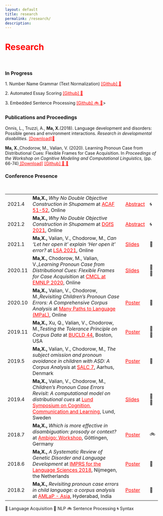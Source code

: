 ```yaml
---
layout: default
title: research
permalink: /research/
description: 
---
```

<h1 style="color: red">Research</h1>
<p><br />
<h3><b>In Progress</b></h3>
<p></p>
1. Number Name Grammar (Text Normalization) <a href = "https://github.com/xiaomeng-ma/Number-Name-Grammar" style = "color: red"> [Github] 🤖</a>
<p></p>
2. Automated Essay Scoring <a href = "https://github.com/xiaomeng-ma/AES-Project" style="color: red"> [Github] 🤖</a>
<p></p>
3. Embedded Sentence Processing <a href = "https://github.com/xiaomeng-ma/AES-Project" style="color: red"> [Github] 🚲 🤖</a>>
<h3><b>Publications and Proceedings</b></h3>
<p></p>
Onnis, L., Truzzi, A., <b>Ma, X.</b>(2018). Language development and disorders: Possible genes and environment interactions. <i>Research in developmental disabilities.</i> <a href = "https://xiaomeng-ma.github.io/Onnis2018.pdf" target = "_blank" style = "color: red"> [Download]🧒 </a> 
<p></p>
<b>Ma, X.</b>,Chodorow, M., Valian, V. (2020). Learning Pronoun Case from Distributional Cues: Flexible Frames for Case Acquisition. In <i>Proceedings of the Workshop on Cognitive Modeling and Computational Linguistics,</i> (pp. 66-74)<a href = "https://xiaomeng-ma.github.io/13_Paper.pdf" target = "_blank" style = "color: red"> [Download]</a> <a href = "https://github.com/xiaomeng-ma/Input-Pronoun" style="color: red"> [Github] 🧒 🤖</a>
<p></p>

<h3><b>Conference Presence</b></h3>
<br>
<table style="width:100%">
   <tr>
    <td>2021.4</td>
    <td><b>Ma,X.,</b> <i>Why No Double Objective Construction in Shupamem	</i>  at <a href = "https://lin.ufl.edu/51st-52nd-annual-conference-on-african-linguistics" style="color: red">ACAF 51-52</a>, Online</td>
    <td><a href = "https://xiaomeng-ma.github.io/DALF21_paper_4.pdf" target = "_blank" style = "color: red">Abstract</a></td><td>🌀</td>
    </tr>
  <tr>
    <td>2021.2</td>
    <td><b>Ma,X.,</b> <i>Why No Double Objective Construction in Shupamem	</i>  at <a href = "https://dgfs2021.uni-freiburg.de/" style="color: red">DGfS 2021</a>, Online</td>
    <td><a href = "https://xiaomeng-ma.github.io/DALF21_paper_4.pdf" target = "_blank" style = "color: red">Abstract</a></td><td>🌀</td>
    </tr>
    <tr>
    <td>2021.1</td>
    <td><b>Ma,X.,</b> Valian, V., Chodorow, M., <i>Can ‘Let her open it’ explain ‘Her open it’ error?</i>  at <a href = "https://www.linguisticsociety.org/node/34814/schedule" style="color: red">LSA 2021</a>, Online</td>
    <td><a href = "https://xiaomeng-ma.github.io/Can ‘Let her open it’ explain _‘her open it’ errors_.pdf" target = "_blank" style = "color: red">Slides</a></td><td>🧒 </td>
    </tr>
  <tr>
    <td>2020.11</td>
    <td><b>Ma,X.,</b> Chodorow, M., Valian, V.,<i>Learning Pronoun Case from Distributional Cues: Flexible Frames for Case Acquisition</i>  at <a href = "https://cmclorg.github.io/" style="color: red">CMCL at EMNLP 2020</a>, Online</td>
    <td><a href = "https://xiaomeng-ma.github.io/CMCL_2020_Slides.pdf" target = "_blank" style = "color: red">Slides</a></td><td> 🧒 🤖</td>
    </tr>
  <tr>
    <td>2020.10</td>
    <td><b>Ma,X.,</b> Valian, V., Chodorow, M.,<i>Revisiting Children’s Pronoun Case Errors: A Comprehensive Corpus Analysis</i>  at <a href = "https://marisacasillas.github.io/chatterlab/mpal/poster-overview.html#23-october" style="color: red">Many Paths to Language (MPaL)</a>, Online</td>
    <td><a href = "https://xiaomeng-ma.github.io/MPaL.pdf" target = "_blank" style = "color: red">Poster</a></td><td> 🧒</td>
    </tr>
  <tr>
  	<td>2019.11</td>
    <td><b>Ma,X.,</b> Xu, Q., Valian, V., Chodorow, M.,<i>Testing the Tolerance Principle on Corpus Data</i> at <a href = "https://www.bu.edu/bucld/" style="color: red">BUCLD 44</a>, Boston, USA</td>
    <td><a href = "https://xiaomeng-ma.github.io/TP poster.pdf" target = "_blank" style = "color: red">Poster</a></td><td> 🧒 🤖</td>
  </tr>
  <tr>
    <td>2019.5</td>
    <td><b>Ma,X.,</b> Valian, V., Chodorow, M., <i>The subject omission and pronoun avoidance in children with ASD: A Corpus Analysis</i>  at <a href = "https://events.au.dk/salc7" style="color: red">SALC 7</a>, Aarhus, Denmark</td>
    <td><a href = "https://xiaomeng-ma.github.io/ASD.pdf" target = "_blank" style = "color: red">Poster</a></td><td> 🧒 </td>
  </tr>
  <tr>
    <td>2019.4</td>
    <td><b>Ma,X.,</b> Valian, V., Chodorow, M., <i>Children’s Pronoun Case Errors Revisit: A computational model on distributional cues</i> at <a href = "http://delegia.com/app/attendee/default.asp?ProjectId=12840&PageId=74987" style="color: red">Lund Symposium on Cognition, Communication and Learning</a>, Lund, Sweden</td> 
    <td><a href = "https://xiaomeng-ma.github.io/Case Errors.pdf" target = "_blank" style = "color: red">Slides</a></td><td> 🧒 🤖</td>
  </tr>
  <tr>
    <td>2018.7</td>
    <td><b>Ma,X.,</b> <i>Which is more effective in disambiguation: prosody or context?</i> at <a href = "https://www.uni-goettingen.de/en/583801.html" style="color: red">Ambigo: Workshop</a>, Göttingen, Germany</td> 
    <td><a href = "https://xiaomeng-ma.github.io/ambiguity.pdf" target = "_blank" style = "color: red">Poster</a></td><td> 🚲 </td>
  </tr>
  <tr>
    <td>2018.6</td>
    <td><b>Ma,X.,</b> <i>A Systematic Review of Genetic Disorder and Language Development</i> at <a href = "http://imprsconference.mpi.nl/past-conferences/2018" style="color: red">IMPRS for the Language Sciences 2018</a>, Nijmegen, the Netherlands</td> 
    <td><a href = "https://xiaomeng-ma.github.io/gene.pdf" target = "_blank" style = "color: red">Poster</a></td><td> 🧒 </td>
  </tr>
  <tr>
    <td>2018.2</td>
    <td><b>Ma,X.,</b> <i>Revisiting pronoun case errors in child language: a corpus analysis</i> at <a href = "https://amlap2018asia.wordpress.com" style="color: red">AMLaP - Asia</a>, Hyderabad, India</td> 
    <td><a href = "https://xiaomeng-ma.github.io/pronoun case.pdf" target = "_blank" style = "color: red">Poster</a></td><td> 🧒 </td>
  </tr>
</table>
</p>
🧒 Language Acquisition
🤖 NLP
🚲 Sentence Processing
🌀 Syntax
<div>
<span class="contacticon center">
  <a href="mailto:xm2158@tc.columbia.com"><i class="fa fa-envelope-square"></i></a>
  <a href="https://www.linkedin.com/in/amyxiaomengma/" target="_blank"><i class="fa fa-linkedin-square"></i></a>
</span>
</div>
